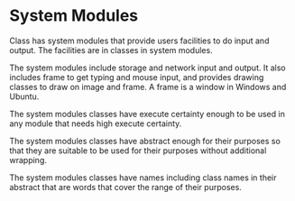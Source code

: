 # System Modules

Class has system modules that provide users facilities to do input and output.
The facilities are in classes in system modules.

The system modules include storage and network input and output. 
It also includes frame to get typing and mouse input, and provides drawing classes to draw on image and frame.
A frame is a window in Windows and Ubuntu.

The system modules classes have execute certainty enough to be used in any module that needs high execute certainty.

The system modules classes have abstract enough for their purposes so that they are suitable to be used for their purposes without additional wrapping. 

The system modules classes have names including class names in their abstract that are words that cover the range of their purposes.